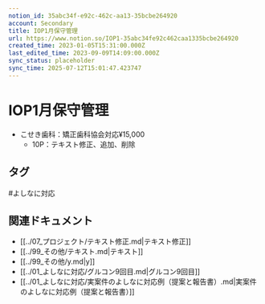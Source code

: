 ```yaml
---
notion_id: 35abc34f-e92c-462c-aa13-35bcbe264920
account: Secondary
title: IOP1月保守管理
url: https://www.notion.so/IOP1-35abc34fe92c462caa1335bcbe264920
created_time: 2023-01-05T15:31:00.000Z
last_edited_time: 2023-09-09T14:09:00.000Z
sync_status: placeholder
sync_time: 2025-07-12T15:01:47.423747
---
```

# IOP1月保守管理

- こせき歯科：矯正歯科協会対応¥15,000
  - 10P：テキスト修正、追加、削除

## タグ

#よしなに対応 

## 関連ドキュメント

- [[../07_プロジェクト/テキスト修正.md|テキスト修正]]
- [[../99_その他/テキスト.md|テキスト]]
- [[../99_その他/y.md|y]]
- [[../01_よしなに対応/グルコン9回目.md|グルコン9回目]]
- [[../01_よしなに対応/実案件のよしなに対応例（提案と報告書）.md|実案件のよしなに対応例（提案と報告書）]]
